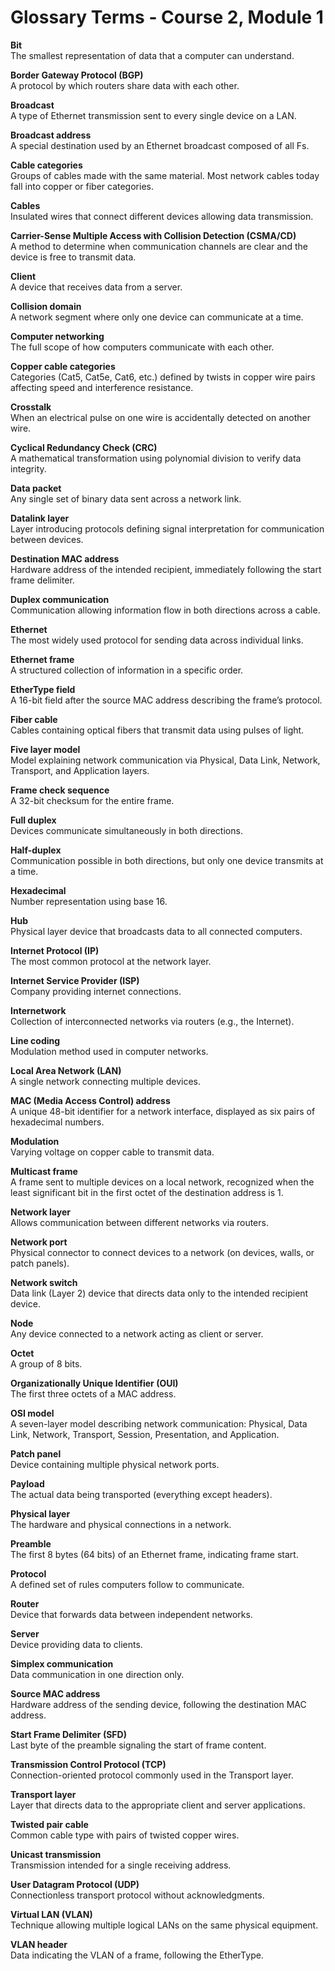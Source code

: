 # Glossary Terms - Course 2, Module 1

**Bit**  
The smallest representation of data that a computer can understand.

**Border Gateway Protocol (BGP)**  
A protocol by which routers share data with each other.

**Broadcast**  
A type of Ethernet transmission sent to every single device on a LAN.

**Broadcast address**  
A special destination used by an Ethernet broadcast composed of all Fs.

**Cable categories**  
Groups of cables made with the same material. Most network cables today fall into copper or fiber categories.

**Cables**  
Insulated wires that connect different devices allowing data transmission.

**Carrier-Sense Multiple Access with Collision Detection (CSMA/CD)**  
A method to determine when communication channels are clear and the device is free to transmit data.

**Client**  
A device that receives data from a server.

**Collision domain**  
A network segment where only one device can communicate at a time.

**Computer networking**  
The full scope of how computers communicate with each other.

**Copper cable categories**  
Categories (Cat5, Cat5e, Cat6, etc.) defined by twists in copper wire pairs affecting speed and interference resistance.

**Crosstalk**  
When an electrical pulse on one wire is accidentally detected on another wire.

**Cyclical Redundancy Check (CRC)**  
A mathematical transformation using polynomial division to verify data integrity.

**Data packet**  
Any single set of binary data sent across a network link.

**Datalink layer**  
Layer introducing protocols defining signal interpretation for communication between devices.

**Destination MAC address**  
Hardware address of the intended recipient, immediately following the start frame delimiter.

**Duplex communication**  
Communication allowing information flow in both directions across a cable.

**Ethernet**  
The most widely used protocol for sending data across individual links.

**Ethernet frame**  
A structured collection of information in a specific order.

**EtherType field**  
A 16-bit field after the source MAC address describing the frame’s protocol.

**Fiber cable**  
Cables containing optical fibers that transmit data using pulses of light.

**Five layer model**  
Model explaining network communication via Physical, Data Link, Network, Transport, and Application layers.

**Frame check sequence**  
A 32-bit checksum for the entire frame.

**Full duplex**  
Devices communicate simultaneously in both directions.

**Half-duplex**  
Communication possible in both directions, but only one device transmits at a time.

**Hexadecimal**  
Number representation using base 16.

**Hub**  
Physical layer device that broadcasts data to all connected computers.

**Internet Protocol (IP)**  
The most common protocol at the network layer.

**Internet Service Provider (ISP)**  
Company providing internet connections.

**Internetwork**  
Collection of interconnected networks via routers (e.g., the Internet).

**Line coding**  
Modulation method used in computer networks.

**Local Area Network (LAN)**  
A single network connecting multiple devices.

**MAC (Media Access Control) address**  
A unique 48-bit identifier for a network interface, displayed as six pairs of hexadecimal numbers.

**Modulation**  
Varying voltage on copper cable to transmit data.

**Multicast frame**  
A frame sent to multiple devices on a local network, recognized when the least significant bit in the first octet of the destination address is 1.

**Network layer**  
Allows communication between different networks via routers.

**Network port**  
Physical connector to connect devices to a network (on devices, walls, or patch panels).

**Network switch**  
Data link (Layer 2) device that directs data only to the intended recipient device.

**Node**  
Any device connected to a network acting as client or server.

**Octet**  
A group of 8 bits.

**Organizationally Unique Identifier (OUI)**  
The first three octets of a MAC address.

**OSI model**  
A seven-layer model describing network communication: Physical, Data Link, Network, Transport, Session, Presentation, and Application.

**Patch panel**  
Device containing multiple physical network ports.

**Payload**  
The actual data being transported (everything except headers).

**Physical layer**  
The hardware and physical connections in a network.

**Preamble**  
The first 8 bytes (64 bits) of an Ethernet frame, indicating frame start.

**Protocol**  
A defined set of rules computers follow to communicate.

**Router**  
Device that forwards data between independent networks.

**Server**  
Device providing data to clients.

**Simplex communication**  
Data communication in one direction only.

**Source MAC address**  
Hardware address of the sending device, following the destination MAC address.

**Start Frame Delimiter (SFD)**  
Last byte of the preamble signaling the start of frame content.

**Transmission Control Protocol (TCP)**  
Connection-oriented protocol commonly used in the Transport layer.

**Transport layer**  
Layer that directs data to the appropriate client and server applications.

**Twisted pair cable**  
Common cable type with pairs of twisted copper wires.

**Unicast transmission**  
Transmission intended for a single receiving address.

**User Datagram Protocol (UDP)**  
Connectionless transport protocol without acknowledgments.

**Virtual LAN (VLAN)**  
Technique allowing multiple logical LANs on the same physical equipment.

**VLAN header**  
Data indicating the VLAN of a frame, following the EtherType.
